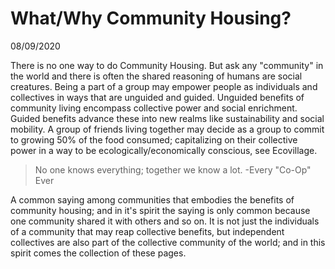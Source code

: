 # What/Why Community Housing?
08/09/2020

There is no one way to do Community Housing. But ask any "community" in the world and there is often the shared reasoning of humans are social creatures. Being a part of a group may empower people as individuals and collectives in ways that are unguided and guided. Unguided benefits of community living encompass collective power and social enrichment. Guided benefits advance these into new realms like sustainability and social mobility. A group of friends living together may decide as a group to commit to growing 50% of the food consumed; capitalizing on their collective power in a way to be ecologically/economically conscious, see Ecovillage.

> No one knows everything; together we know a lot. -Every "Co-Op" Ever

A common saying among communities that embodies the benefits of community housing; and in it's spirit the saying is only common because one community shared it with others and so on. It is not just the individuals of a community that may reap collective benefits, but independent collectives are also part of the collective community of the world; and in this spirit comes the collection of these pages. 